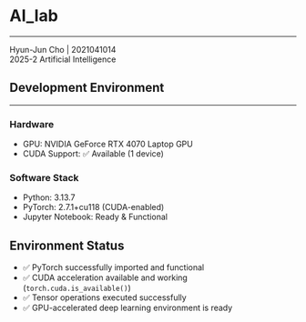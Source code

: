 # AI_lab  
---
Hyun-Jun Cho | 2021041014  
2025-2 Artificial Intelligence  



##  Development Environment
---
###  Hardware
- GPU: NVIDIA GeForce RTX 4070 Laptop GPU  
- CUDA Support: ✅ Available (1 device)

### Software Stack
- Python: 3.13.7  
- PyTorch: 2.7.1+cu118 (CUDA-enabled)  
- Jupyter Notebook: Ready & Functional  


##  Environment Status
- ✅ PyTorch successfully imported and functional
- ✅ CUDA acceleration available and working (`torch.cuda.is_available()`)
- ✅ Tensor operations executed successfully
- ✅ GPU-accelerated deep learning environment is ready


